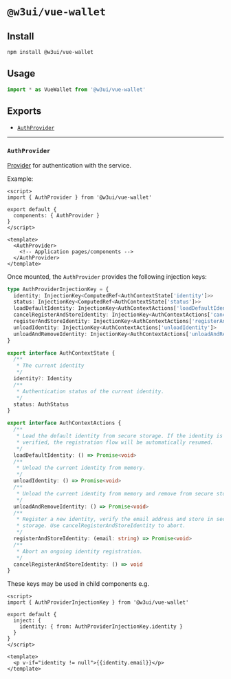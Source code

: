 # `@w3ui/vue-wallet`

## Install

```sh
npm install @w3ui/vue-wallet
```

## Usage

```js
import * as VueWallet from '@w3ui/vue-wallet'
```

## Exports

* [`AuthProvider`](#authprovider)

---

### `AuthProvider`

[Provider](https://vuejs.org/guide/components/provide-inject.html) for authentication with the service.

Example:

```vue
<script>
import { AuthProvider } from '@w3ui/vue-wallet'

export default {
  components: { AuthProvider }
}
</script>

<template>
  <AuthProvider>
    <!-- Application pages/components -->
  </AuthProvider>
</template>
```

Once mounted, the `AuthProvider` provides the following injection keys:

```ts
type AuthProviderInjectionKey = {
  identity: InjectionKey<ComputedRef<AuthContextState['identity']>>
  status: InjectionKey<ComputedRef<AuthContextState['status']>>
  loadDefaultIdentity: InjectionKey<AuthContextActions['loadDefaultIdentity']>
  cancelRegisterAndStoreIdentity: InjectionKey<AuthContextActions['cancelRegisterAndStoreIdentity']>
  registerAndStoreIdentity: InjectionKey<AuthContextActions['registerAndStoreIdentity']>
  unloadIdentity: InjectionKey<AuthContextActions['unloadIdentity']>
  unloadAndRemoveIdentity: InjectionKey<AuthContextActions['unloadAndRemoveIdentity']>
}

export interface AuthContextState {
  /**
   * The current identity
   */
  identity?: Identity
  /**
   * Authentication status of the current identity.
   */
  status: AuthStatus
}

export interface AuthContextActions {
  /**
   * Load the default identity from secure storage. If the identity is not
   * verified, the registration flow will be automatically resumed.
   */
  loadDefaultIdentity: () => Promise<void>
  /**
   * Unload the current identity from memory.
   */
  unloadIdentity: () => Promise<void>
  /**
   * Unload the current identity from memory and remove from secure storage.
   */
  unloadAndRemoveIdentity: () => Promise<void>
  /**
   * Register a new identity, verify the email address and store in secure
   * storage. Use cancelRegisterAndStoreIdentity to abort.
   */
  registerAndStoreIdentity: (email: string) => Promise<void>
  /**
   * Abort an ongoing identity registration.
   */
  cancelRegisterAndStoreIdentity: () => void
}
```

These keys may be used in child components e.g.

```vue
<script>
import { AuthProviderInjectionKey } from '@w3ui/vue-wallet'

export default {
  inject: {
    identity: { from: AuthProviderInjectionKey.identity }
  }
}
</script>

<template>
  <p v-if="identity != null">{{identity.email}}</p>
</template>
```
